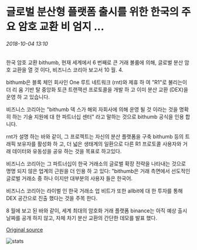 # 글로벌 분산형 플랫폼 출시를 위한 한국의 주요 암호 교환 비 엄지 ...

###### 2018-10-04 13:10

한국 암호 교환 bithumb, 현재 세계에서 6 번째로 큰 거래 볼륨에 의해, 글로벌 분산 암호 교환을 열 것 이다, 비즈니스 코리아 보고서 10 월. 4.

bithumb은 블록 체인 회사인 One 루트 네트워크 (rnt)와 제휴 하 여 "R1"로 불리는이 더 리 움 기반 탈 중앙화 토큰 트랜잭션 프로토콜을 개발 하 고 이미 분산 교환 (DEX)을 운영 하 고 있습니다.

비즈니스 코리아는 "bithumb 덱 스가 해외 자회사에 의해 운영 될 것 이라는 것을 명확히 하는 기술 지원에 대 한 파트너십 센터" 라고 말하는 것으로 bithumb 공식을 인용 합니다.

rnt가 설명 하는 바와 같이, 그 프로젝트는 자신의 분산 플랫폼을 구축 bithumb 등의 트래픽 보유자를 활성화 하 고, 더 넓은 생태계의 일환으로 다른 R1 프로토콜 사용자와 거래 데이터와 유동성을 공유 하는 것을 목표로 하고있다.

비즈니스 코리아는 그 파트너십이 한국 거래소의 글로벌 확장 전략을 나타내는 것으로 명명 되지 않은 업계의 근원을 더 인용 하 고 있다: "bithumb은 거래 측면에서 선도적인 글로벌 거래소 중 하나 이지만 대부분의 사용자 들은 한국어.

비즈니스 코리아는 라이벌 인 한국 거래소 업 비트가 또한 allbit에 대 한 투자를 통해 DEX 공간으로 진출 했다는 것을 주목 한다.

8 월에 보고 된 바와 같이, 세계 최대의 암호화 거래 플랫폼 binance는 아직 예상 출시 날짜를 공개 하지 않고, 자체 차기 분산 교환의 간단한 데모를 발표 했다.

[Original source](https://cointelegraph.com/news/major-korean-crypto-exchange-bithumb-to-launch-global-decentralized-platform)

![stats](https://c.statcounter.com/11760860/0/a89fa40b/1/ "stats")